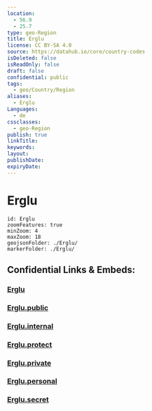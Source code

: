 ```yaml
---
location:
  - 56.9
  - 25.7
type: geo-Region
title: Erglu
license: CC BY-SA 4.0
source: https://datahub.io/core/country-codes
isDeleted: false
isReadOnly: false
draft: false
confidential: public
tags:
  - geo/Country/Region
aliases:
  - Erglu
Languages:
  - de
cssclasses:
  - geo-Region
publish: true
linkTitle:
keywords:
layout:
publishDate:
expiryDate:
---
```


# Erglu

```leaflet
id: Erglu
zoomFeatures: true 
minZoom: 4 
maxZoom: 18
geojsonFolder: ./Erglu/
markerFolder: ./Erglu/
```


## Confidential Links & Embeds: 

### [Erglu](/_Standards/Earth/Continent/Europe/Europe~North/Latvia/Counties/Erglu.md) 

### [Erglu.public](/_public/Earth/Continent/Europe/Europe~North/Latvia/Counties/Erglu.public.md) 

### [Erglu.internal](/_internal/Earth/Continent/Europe/Europe~North/Latvia/Counties/Erglu.internal.md) 

### [Erglu.protect](/_protect/Earth/Continent/Europe/Europe~North/Latvia/Counties/Erglu.protect.md) 

### [Erglu.private](/_private/Earth/Continent/Europe/Europe~North/Latvia/Counties/Erglu.private.md) 

### [Erglu.personal](/_personal/Earth/Continent/Europe/Europe~North/Latvia/Counties/Erglu.personal.md) 

### [Erglu.secret](/_secret/Earth/Continent/Europe/Europe~North/Latvia/Counties/Erglu.secret.md)

